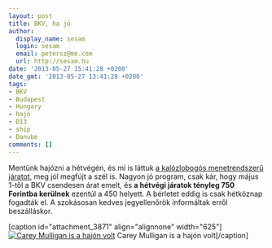 ```yaml
---
layout: post
title: BKV, ha jó
author:
  display_name: sesam
  login: sesam
  email: petersz@me.com
  url: http://sesam.hu
date: '2013-05-27 15:41:28 +0200'
date_gmt: '2013-05-27 13:41:28 +0200'
tags:
- BKV
- Budapest
- Hungary
- hajó
- D13
- ship
- Danube
comments: []
---
```


Mentünk hajózni a hétvégén, és mi is láttuk [a kalózlobogós menetrendszerű járatot](http://cink.hu/kalozlobogo-a-bkk-menetrend-szerinti-kishajojan-509912515), meg jól megfújt a szél is. Nagyon jó program, csak kár, hogy május 1-től a BKV csendesen árat emelt, és **a hétvégi járatok tényleg 750 Forintba kerülnek** ezentúl a 450 helyett. A bérletet eddig is csak hétköznap fogadták el. A szokásosan kedves jegyellenőrök informáltak erről beszálláskor.

[caption id="attachment_3871" align="alignnone" width="625"][![Carey Mulligan is a hajón volt](http://sesam.hu/wp-content/uploads/2013/05/IMG_0539-1024x768.jpg)](http://sesam.hu/wp-content/uploads/2013/05/IMG_0539.jpg) Carey Mulligan is a hajón volt[/caption]
